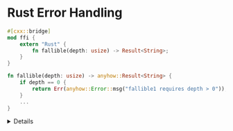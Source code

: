 # Rust Error Handling

```rust
#[cxx::bridge]
mod ffi {
    extern "Rust" {
        fn fallible(depth: usize) -> Result<String>;
    }
}

fn fallible(depth: usize) -> anyhow::Result<String> {
    if depth == 0 {
        return Err(anyhow::Error::msg("fallible1 requires depth > 0"));
    }
    ...
}
```

<details>

* Rust functions that return `Result` are translated to exceptions on the C++
  side.
* The exception thrown will always be of type `rust::Error`, which primarily
  exposes a way to get the error message string.
* A panic unwinding from Rust to C++ will always cause the process to
  immediately terminate.

</details>
